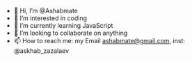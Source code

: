 - 👋 Hi, I’m @Ashabmate
- 👀 I’m interested in coding
- 🌱 I’m currently learning JavaScript
- 💞️ I’m looking to collaborate on anything
- 📫 How to reach me: my Email ashabmate@gmail.com, inst: @askhab_zazalaev

<!---
Ashabmate/Ashabmate is a ✨ special ✨ repository because its `README.md` (this file) appears on your GitHub profile.
You can click the Preview link to take a look at your changes.
--->
